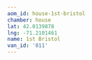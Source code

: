 ```yaml
---
aom_id: house-1st-bristol
chamber: house
lat: 42.0139878
lng: -71.2101461
name: 1st Bristol
van_id: '011'
---
```


